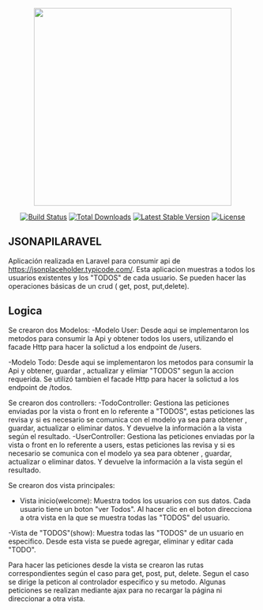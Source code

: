 <p align="center"><a href="https://laravel.com" target="_blank"><img src="https://raw.githubusercontent.com/laravel/art/master/logo-lockup/5%20SVG/2%20CMYK/1%20Full%20Color/laravel-logolockup-cmyk-red.svg" width="400"></a></p>

<p align="center">
<a href="https://travis-ci.org/laravel/framework"><img src="https://travis-ci.org/laravel/framework.svg" alt="Build Status"></a>
<a href="https://packagist.org/packages/laravel/framework"><img src="https://img.shields.io/packagist/dt/laravel/framework" alt="Total Downloads"></a>
<a href="https://packagist.org/packages/laravel/framework"><img src="https://img.shields.io/packagist/v/laravel/framework" alt="Latest Stable Version"></a>
<a href="https://packagist.org/packages/laravel/framework"><img src="https://img.shields.io/packagist/l/laravel/framework" alt="License"></a>
</p>

## JSONAPILARAVEL 

Aplicación realizada en Laravel para consumir api de https://jsonplaceholder.typicode.com/. Esta aplicacion muestras a todos los usuarios existentes y los "TODOS" de cada usuario. Se pueden hacer las operaciones básicas de un crud ( get, post, put,delete).


## Logica

Se crearon dos Modelos:
-Modelo User: Desde aqui se implementaron los metodos para consumir la Api y obtener todos los users, utilizando el facade Http para hacer la solictud a los endpoint de /users.

-Modelo Todo: Desde aqui se implementaron los metodos para consumir la Api y obtener, guardar , actualizar y elimiar  "TODOS" segun la accion requerida. Se  utilizó tambien el facade Http para hacer la solictud a los endpoint de /todos.


Se crearon dos controllers:
-TodoController: Gestiona las peticiones enviadas por la vista o front en lo referente a "TODOS", estas peticiones las revisa y si es necesario  se comunica con el modelo ya sea para obtener , guardar, actualizar o eliminar datos. Y devuelve la información a la vista según el resultado.
-UserController: Gestiona las peticiones enviadas por la vista o front en lo referente a users, estas peticiones las revisa y si es necesario  se comunica con el modelo ya sea para obtener , guardar, actualizar o eliminar datos. Y devuelve la información a la vista según el resultado. 

Se crearon dos vista principales:
- Vista inicio(welcome): Muestra todos los usuarios con sus datos. Cada usuario tiene un boton "ver Todos". Al hacer clic en el boton direcciona a otra vista en la que se muestra todas las "TODOS" del usuario.

-Vista de "TODOS"(show): Muestra todas las "TODOS" de un usuario en especifico. Desde esta vista se puede agregar, eliminar y editar cada "TODO".


Para hacer las peticiones desde la vista se crearon las rutas correspondientes según el caso para get, post, put, delete. Segun el caso se dirige la peticon al controlador especifico y su metodo.  Algunas peticiones se realizan mediante ajax para no recargar la página ni direccionar a otra vista.











